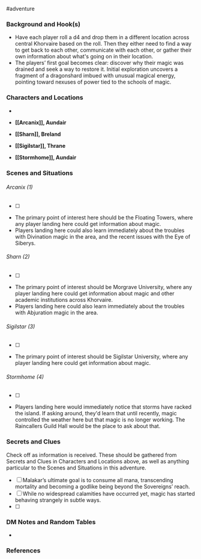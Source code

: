 #adventure 

### Background and Hook(s)

* Have each player roll a d4 and drop them in a different location across central Khorvaire based on the roll. Then they either need to find a way to get back to each other, communicate with each other, or gather their own information about what's going on in their location.
* The players’ first goal becomes clear: discover why their magic was drained and seek a way to restore it. Initial exploration uncovers a fragment of a dragonshard imbued with unusual magical energy, pointing toward nexuses of power tied to the schools of magic.

### Characters and Locations

* 

* **[[Arcanix]], Aundair**
* **[[Sharn]], Breland**
* **[[Sigilstar]], Thrane**
* **[[Stormhome]], Aundair**

### Scenes and Situations

###### Arcanix (1)
 - [ ] 
- The primary point of interest here should be the Floating Towers, where any player landing here could get information about magic.
- Players landing here could also learn immediately about the troubles with Divination magic in the area, and the recent issues with the Eye of Siberys.

###### Sharn (2)
 - [ ] 
- The primary point of interest should be Morgrave University, where any player landing here could get information about magic and other academic institutions across Khorvaire.
- Players landing here could also learn immediately about the troubles with Abjuration magic in the area.

###### Sigilstar (3)
 - [ ] 
- The primary point of interest should be Sigilstar University, where any player landing here could get information about magic.

###### Stormhome (4)
 - [ ] 
- Players landing here would immediately notice that storms have racked the island. If asking around, they'd learn that until recently, magic controlled the weather here but that magic is no longer working. The Raincallers Guild Hall would be the place to ask about that.

### Secrets and Clues
Check off as information is received. These should be gathered from Secrets and Clues in Characters and Locations above, as well as anything particular to the Scenes and Situations in this adventure.

 - [ ]  Malakar’s ultimate goal is to consume all mana, transcending mortality and becoming a godlike being beyond the Sovereigns’ reach.
 - [ ]  While no widespread calamities have occurred yet, magic has started behaving strangely in subtle ways.
 - [ ]  

### DM Notes and Random Tables

- 

### References

